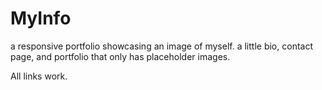 # MyInfo

a responsive portfolio showcasing an image of myself. a little bio, contact page, and portfolio that only has placeholder images.

All links work.
